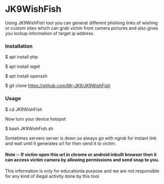 <h1>JK9WishFish</h1>
                                                   
<p>Using JK9WishFish tool you can generat different phishing links of wishing or custom sites which can grab victim front camera pictures and also gives you lockup information of target ip address.
<p1>

<h3>Installation</h3>

$ apt install php

$ apt install wget

$ apt install openssh

$ git clone https://github.com/Mr-JK9/JK9WishFish

<h3>Usage</h3>

$ cd JK9WishFish

Now turn your device hotspot

$ bash JK9WishFish.sh

<p>Sometimes servero server is down so always go with ngrok for instant link and wait until it generates url for then send it to victim.
</p>
<h4>Note :- If victim open this url in chrome or android inbuilt browser then it can access victim camera by allowing permissions and send snap to you.
</h4>
This information is only for educationla purpose and we are not responsible for any kind of illegal activity done by this tool.


                                           
